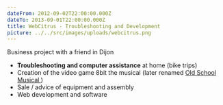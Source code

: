 ```yaml
---
dateFrom: 2012-09-02T22:00:00.000Z
dateTo: 2013-09-01T22:00:00.000Z
title: WebCitrus - Troubleshooting and Development
picture: ../../src/images/uploads/webcitrus.png
---
```

Business project with a friend in Dijon

* **Troubleshooting and computer assistance** at home (bike trips)
* Creation of the video game 8bit the musical (later renamed [Old School Musical ](https://www.osmgame.com/))
* Sale / advice of equipment and assembly
* Web development and software
